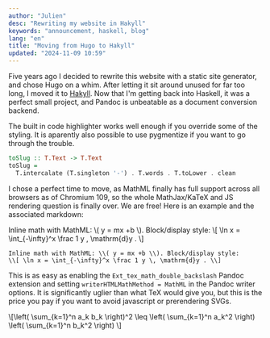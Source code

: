 ```yaml
---
author: "Julien"
desc: "Rewriting my website in Hakyll"
keywords: "announcement, haskell, blog"
lang: "en"
title: "Moving from Hugo to Hakyll"
updated: "2024-11-09 10:59"
---
```


Five years ago I decided to rewrite this website with a static site generator, and chose Hugo on a whim.
After letting it sit around unused for far too long, I moved it to [Hakyll](https://jaspervdj.be/hakyll/).
Now that I'm getting back into Haskell, it was a perfect small project, and Pandoc is unbeatable as a document conversion backend. 

The built in code highlighter works well enough if you override some of the styling.
It is aparently also possible to use pygmentize if you want to go through the trouble.

```haskell
toSlug :: T.Text -> T.Text
toSlug =
  T.intercalate (T.singleton '-') . T.words . T.toLower . clean
```

I chose a perfect time to move, as MathML finally has full support across all browsers as of Chromium 109, so the whole MathJax/KaTeX and JS rendering question is finally over. 
We are free!
Here is an example and the associated markdown:

Inline math with MathML: \\( y = mx +b \\).
Block/display style:
\\[ \ln x = \int_{-\infty}^x \frac 1 y \, \mathrm{d}y . \\]

```text
Inline math with MathML: \\( y = mx +b \\). Block/display style:
\\[ \ln x = \int_{-\infty}^x \frac 1 y \, \mathrm{d}y . \\]
```

This is as easy as enabling the `Ext_tex_math_double_backslash` Pandoc extension and setting `writerHTMLMathMethod = MathML` in the Pandoc writer options.
It is significantly uglier than what TeX would give you, but this is the price you pay if you want to avoid javascript or prerendering SVGs.

\\[\left( \sum_{k=1}^n a_k b_k \right)^2 \leq \left( \sum_{k=1}^n a_k^2 \right) \left( \sum_{k=1}^n b_k^2 \right) \\]
